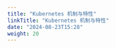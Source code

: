 ```yaml
---
title: "Kubernetes 机制与特性"
linkTitle: "Kubernetes 机制与特性"
date: "2024-08-23T15:28"
weight: 20
---
```

